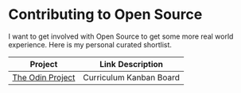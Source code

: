 # Contributing to Open Source

I want to get involved with Open Source to get some more real world experience. Here is my personal curated shortlist.

| Project                                                                        | Link Description        |
| ------------------------------------------------------------------------------ | ----------------------- |
| [The Odin Project](https://github.com/orgs/TheOdinProject/projects/27/views/1) | Curriculum Kanban Board |
